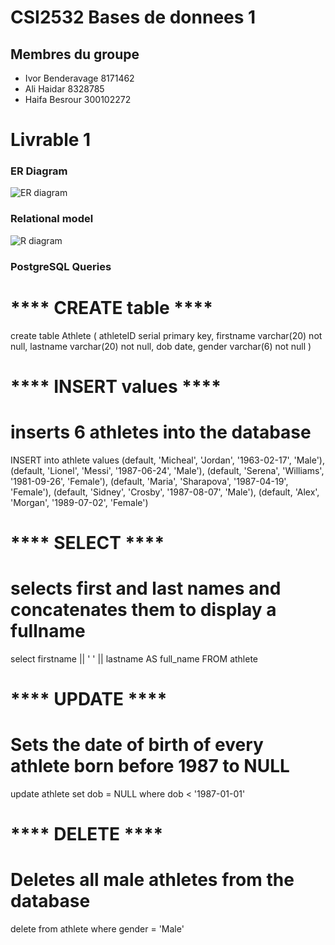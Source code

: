 # CSI2532 Bases de donnees 1

## Membres du groupe

* Ivor Benderavage  8171462
* Ali Haidar        8328785
* Haifa Besrour     300102272

# Livrable 1
### ER Diagram
![ER diagram](https://github.com/professor-forward/projet-csi2532_team/blob/master/ER-model.png)

### Relational model
![R diagram](https://github.com/professor-forward/projet-csi2532_team/blob/master/R-model.png)


### PostgreSQL Queries 

# **** CREATE table ****
create table Athlete (
	athleteID serial primary key,
	firstname varchar(20) not null,
	lastname varchar(20) not null,
	dob date,
	gender varchar(6) not null
)

# **** INSERT values ****
# inserts 6 athletes into the database
INSERT into athlete 
values 
(default, 'Micheal', 'Jordan', '1963-02-17', 'Male'),
(default, 'Lionel', 'Messi', '1987-06-24', 'Male'),
(default, 'Serena', 'Williams', '1981-09-26', 'Female'),
(default, 'Maria', 'Sharapova', '1987-04-19', 'Female'),
(default, 'Sidney', 'Crosby', '1987-08-07', 'Male'),
(default, 'Alex', 'Morgan', '1989-07-02', 'Female')


# **** SELECT ****
# selects first and last names and concatenates them to display a fullname 
select 
	firstname || ' ' || lastname AS full_name
FROM
	athlete

# **** UPDATE ****
# Sets the date of birth of every athlete born before 1987 to NULL
update athlete
set dob = NULL
where dob < '1987-01-01'


# **** DELETE ****
# Deletes all male athletes from the database
delete from athlete
where gender = 'Male'




